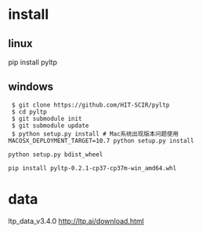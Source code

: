 
# install

## linux

pip install pyltp

## windows

```
 $ git clone https://github.com/HIT-SCIR/pyltp
 $ cd pyltp
 $ git submodule init
 $ git submodule update
 $ python setup.py install # Mac系统出现版本问题使用 MACOSX_DEPLOYMENT_TARGET=10.7 python setup.py install
```

```
python setup.py bdist_wheel
```

```
pip install pyltp-0.2.1-cp37-cp37m-win_amd64.whl
```

# data


ltp_data_v3.4.0
http://ltp.ai/download.html